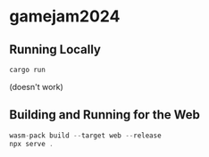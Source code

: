 # gamejam2024


## Running Locally

```rs
cargo run
```
(doesn't work)

## Building and Running for the Web

```rs
wasm-pack build --target web --release
npx serve .
```